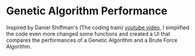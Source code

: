 # Genetic Algorithm Performance

Inspired by Daniel Shiffman's (The coding train) <a href="https://www.youtube.com/watch?v=-jv3CgDN9sc">youtube video</a>, I simplified the code even more changed some functions and created a UI that compares the performances of a Genetic Algorithm and a Brute Force Algorithm.
